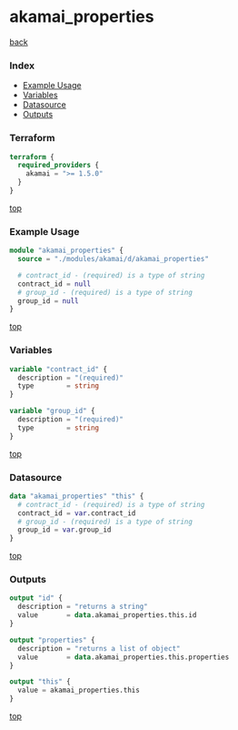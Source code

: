 # akamai_properties

[back](../akamai.md)

### Index

- [Example Usage](#example-usage)
- [Variables](#variables)
- [Datasource](#datasource)
- [Outputs](#outputs)

### Terraform

```terraform
terraform {
  required_providers {
    akamai = ">= 1.5.0"
  }
}
```

[top](#index)

### Example Usage

```terraform
module "akamai_properties" {
  source = "./modules/akamai/d/akamai_properties"

  # contract_id - (required) is a type of string
  contract_id = null
  # group_id - (required) is a type of string
  group_id = null
}
```

[top](#index)

### Variables

```terraform
variable "contract_id" {
  description = "(required)"
  type        = string
}

variable "group_id" {
  description = "(required)"
  type        = string
}
```

[top](#index)

### Datasource

```terraform
data "akamai_properties" "this" {
  # contract_id - (required) is a type of string
  contract_id = var.contract_id
  # group_id - (required) is a type of string
  group_id = var.group_id
}
```

[top](#index)

### Outputs

```terraform
output "id" {
  description = "returns a string"
  value       = data.akamai_properties.this.id
}

output "properties" {
  description = "returns a list of object"
  value       = data.akamai_properties.this.properties
}

output "this" {
  value = akamai_properties.this
}
```

[top](#index)